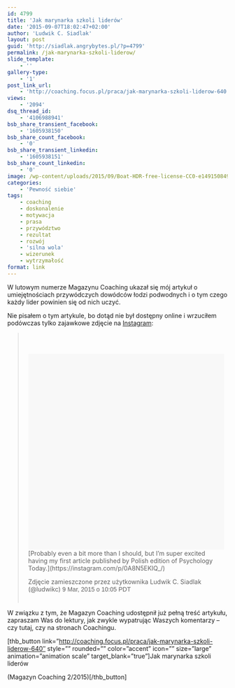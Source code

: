 ```yaml
---
id: 4799
title: 'Jak marynarka szkoli liderów'
date: '2015-09-07T18:02:47+02:00'
author: 'Ludwik C. Siadlak'
layout: post
guid: 'http://siadlak.angrybytes.pl/?p=4799'
permalink: /jak-marynarka-szkoli-liderow/
slide_template:
    - ''
gallery-type:
    - '1'
post_link_url:
    - 'http://coaching.focus.pl/praca/jak-marynarka-szkoli-liderow-640'
views:
    - '2094'
dsq_thread_id:
    - '4106988941'
bsb_share_transient_facebook:
    - '1605938150'
bsb_share_count_facebook:
    - '0'
bsb_share_transient_linkedin:
    - '1605938151'
bsb_share_count_linkedin:
    - '0'
image: /wp-content/uploads/2015/09/Boat-HDR-free-license-CC0-e1491508499278-1.jpg
categories:
    - 'Pewność siebie'
tags:
    - coaching
    - doskonalenie
    - motywacja
    - prasa
    - przywództwo
    - rezultat
    - rozwój
    - 'silna wola'
    - wizerunek
    - wytrzymałość
format: link
---
```


W lutowym numerze Magazynu Coaching ukazał się mój artykuł o umiejętnościach przywódczych dowódców łodzi podwodnych i o tym czego każdy lider powinien się od nich uczyć.

Nie pisałem o tym artykule, bo dotąd nie był dostępny online i wrzuciłem podówczas tylko zajawkowe zdjęcie na [Instagram](http://instagram.com/ludwikc):

> <div style="padding: 8px;"><div style="background: #F8F8F8; line-height: 0; margin-top: 40px; padding: 50% 0; text-align: center; width: 100%;"></div>[Probably even a bit more than I should, but I’m super excited having my first article published by Polish edition of Psychology Today.](https://instagram.com/p/0A8N5EKIQ_/)
> 
> Zdjęcie zamieszczone przez użytkownika Ludwik C. Siadlak (@ludwikc) <time datetime="2015-03-09T17:05:42+00:00" style="font-family: Arial,sans-serif; font-size: 14px; line-height: 17px;">9 Mar, 2015 o 10:05 PDT</time>
> 
> </div>

<script async="" defer="defer" src="//platform.instagram.com/en_US/embeds.js"></script>

W związku z tym, że Magazyn Coaching udostępnił już pełną treść artykułu, zapraszam Was do lektury, jak zwykle wypatrując Waszych komentarzy – czy tutaj, czy na stronach Coachingu.


\[thb\_button link=”http://coaching.focus.pl/praca/jak-marynarka-szkoli-liderow-640″ style=”” rounded=”” color=”accent” icon=”” size=”large” animation=”animation scale” target\_blank=”true”\]Jak marynarka szkoli liderów  
   
(Magazyn Coaching 2/2015)\[/thb\_button\]